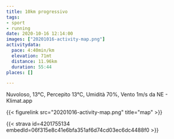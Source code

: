 ```yaml
---
title: 10km progressivo
tags:
- sport
- running
date: 2020-10-16 12:14:00
images: ["20201016-activity-map.png"]
activitydata:
  pace: 4:40min/km
  elevation: 71mt
  distance: 11.96km
  duration: 55:44
places: []

---
```


Nuvoloso, 13°C, Percepito 13°C, Umidità 70%, Vento 1m/s da NE - Klimat.app



{{< figurelink src="20201016-activity-map.png" title="map" >}}


{{< strava id=4201755134 embedId=06f315e8c41e6bfa351af6d74cd03ec6dc4488f0 >}}

